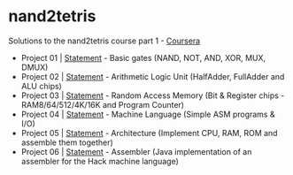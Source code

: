 # nand2tetris

Solutions to the nand2tetris course part 1 - [Coursera](https://www.coursera.org/learn/build-a-computer/lecture/KoaOQ/unit-6-7-perspectives)

- Project 01 | [Statement](https://www.nand2tetris.org/project01) - Basic gates (NAND, NOT, AND, XOR, MUX, DMUX)
- Project 02 | [Statement](https://www.nand2tetris.org/project02) - Arithmetic Logic Unit (HalfAdder, FullAdder and ALU chips)
- Project 03 | [Statement](https://www.nand2tetris.org/project03) - Random Access Memory (Bit & Register chips - RAM8/64/512/4K/16K and Program Counter)
- Project 04 | [Statement](https://www.nand2tetris.org/project04) - Machine Language (Simple ASM programs & I/O)
- Project 05 | [Statement](https://www.nand2tetris.org/project05) - Architecture (Implement CPU, RAM, ROM and assemble them together)
- Project 06 | [Statement](https://www.nand2tetris.org/project06) - Assembler (Java implementation of an assembler for the Hack machine language)
